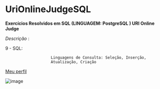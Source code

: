# UriOnlineJudgeSQL

**Exercícios Resolvidos em SQL (LINGUAGEM: PostgreSQL )  URI Online Judge**

*Descrição* :

9 - SQL:

                        Linguagens de Consulta: Seleção, Inserção,
                        Atualização, Criação   
                        
                        
[Meu perfil](https://www.urionlinejudge.com.br/judge/pt/profile/262435)

![image](https://tinyurl.com/yx5e8blq)
